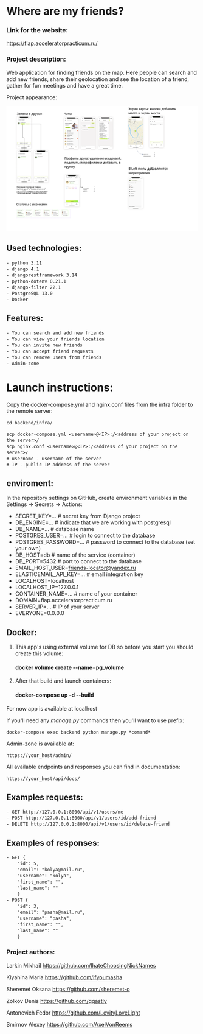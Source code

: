 # Where are my friends?


### Link for the website:

https://flap.acceleratorpracticum.ru/


### Project description:

Web application for finding friends on the map. Here people can search and add new friends, share their geolocation and see the location of a friend, gather for fun meetings and have a great time.

Project appearance:

![preview](preview_project/preview.png)

Used technologies:
-
    - python 3.11
    - django 4.1
    - djangorestframework 3.14
    - python-dotenv 0.21.1
    - django-filter 22.1
    - PostgreSQL 13.0
    - Docker


Features:
-
    - You can search and add new friends
    - You can view your friends location
    - You can invite new friends
    - You can accept friend requests
    - You can remove users from friends
    - Admin-zone


# Launch instructions:

Copy the docker-compose.yml and nginx.conf files from the infra folder to the remote server:

```
cd backend/infra/
```

```
scp docker-compose.yml <username>@<IP>:/<address of your project on the server>/
scp nginx.conf <username>@<IP>:/<address of your project on the server>/
# username - username of the server
# IP - public IP address of the server
```

## enviroment:
In the repository settings on GitHub, create environment variables in the Settings -> Secrets -> Actions:
- SECRET_KEY=... # secret key from Django project
- DB_ENGINE=... # indicate that we are working with postgresql
- DB_NAME=... # database name
- POSTGRES_USER=... # login to connect to the database
- POSTGRES_PASSWORD=... # password to connect to the database (set your own)
- DB_HOST=db # name of the service (container)
- DB_PORT=5432 # port to connect to the database
- EMAIL_HOST_USER=friends-locator@yandex.ru
- ELASTICEMAIL_API_KEY=... # email integration key
- LOCALHOST=localhost
- LOCALHOST_IP=127.0.0.1
- CONTAINER_NAME=... # name of your container
- DOMAIN=flap.acceleratorpracticum.ru
- SERVER_IP=... # IP of your server
- EVERYONE=0.0.0.0


## Docker:
1. This app's using external volume for DB so before you start you should create this volume:
    #### docker volume create --name=pg_volume
2. After that build and launch containers:
    #### docker-compose up -d --build
For now app is available at localhost


If you'll need any *manage.py* commands then you'll want to use prefix:

    docker-compose exec backend python manage.py *comand*

Admin-zone is available at:

    https://your_host/admin/

All available endpoints and responses you can find in documentation:

    https://your_host/api/docs/


Examples requests:
-
    - GET http://127.0.0.1:8000/api/v1/users/me
    - POST http://127.0.0.1:8000/api/v1/users/id/add-friend
    - DELETE http://127.0.0.1:8000/api/v1/users/id/delete-friend

Examples of responses:
-
    - GET {
        "id": 5,
        "email": "kolya@mail.ru",
        "username": "kolya",
        "first_name": "",
        "last_name": ""
        }
    - POST {
        "id": 3,
        "email": "pasha@mail.ru",
        "username": "pasha",
        "first_name": "",
        "last_name": ""
        }

### Project authors:

Larkin Mikhail
https://github.com/IhateChoosingNickNames

Klyahina Maria
https://github.com/ifyoumasha

Sheremet Oksana
https://github.com/sheremet-o

Zolkov Denis
https://github.com/ggastly

Antonevich Fedor
https://github.com/LevityLoveLight

Smirnov Alexey
https://github.com/AxelVonReems
